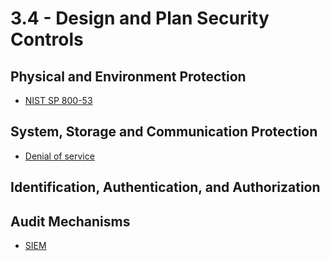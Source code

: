 # 3.4 - Design and Plan Security Controls

## Physical and Environment Protection

- [NIST SP 800-53](https://csrc.nist.gov/pubs/sp/800/53/r5/upd1/final)

## System, Storage and Communication Protection

- [Denial of service](../../definitions/D.md#denial-of-service-dos)

## Identification, Authentication, and Authorization

## Audit Mechanisms

- [SIEM](../../definitions/S.md#security-information-and-event-management-siem)
